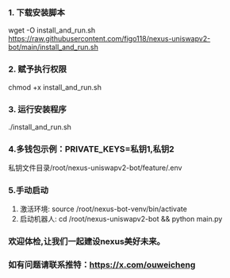 ### 1. 下载安装脚本
wget -O install_and_run.sh https://raw.githubusercontent.com/figo118/nexus-uniswapv2-bot/main/install_and_run.sh

###  2. 赋予执行权限
chmod +x install_and_run.sh

###  3. 运行安装程序
./install_and_run.sh

### 4.多钱包示例：PRIVATE_KEYS=私钥1,私钥2
私钥文件目录/root/nexus-uniswapv2-bot/feature/.env

### 5.手动启动
1. 激活环境: source /root/nexus-bot-venv/bin/activate
2. 启动机器人: cd /root/nexus-uniswapv2-bot && python main.py

### 欢迎体检,让我们一起建设nexus美好未来。

### 如有问题请联系推特：https://x.com/ouweicheng
